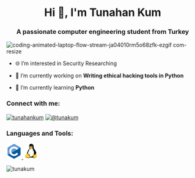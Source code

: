 <h1 align="center">Hi 👋, I'm Tunahan Kum</h1>
<h3 align="center">A passionate computer engineering student from Turkey</h3>

  
![coding-animated-laptop-flow-stream-ja04010rm5o68zfk-ezgif com-resize](https://github.com/tunakum/tunakum/assets/174672841/dac0ed29-e4d1-491d-a1e9-bba3b0aaabbf)


- 🌐 I’m interested in Security Researching

- 🔭 I’m currently working on **Writing ethical hacking tools in Python**

- 🌱 I’m currently learning **Python**

<h3 align="left">Connect with me:</h3>
<p align="left">
<a href="https://linkedin.com/in/tunahankum" target="blank"><img align="center" src="https://raw.githubusercontent.com/rahuldkjain/github-profile-readme-generator/master/src/images/icons/Social/linked-in-alt.svg" alt="tunahankum" height="30" width="40" /></a>
<a href="https://medium.com/@tunakum" target="blank"><img align="center" src="https://raw.githubusercontent.com/rahuldkjain/github-profile-readme-generator/master/src/images/icons/Social/medium.svg" alt="@tunakum" height="30" width="40" /></a>
</p>

<h3 align="left">Languages and Tools:</h3>
<p align="left"> <a href="https://www.cprogramming.com/" target="_blank" rel="noreferrer"> <img src="https://raw.githubusercontent.com/devicons/devicon/master/icons/c/c-original.svg" alt="c" width="40" height="40"/> </a> <a href="https://www.linux.org/" target="_blank" rel="noreferrer"> <img src="https://raw.githubusercontent.com/devicons/devicon/master/icons/linux/linux-original.svg" alt="linux" width="40" height="40"/> </a> </p>
<p align="left"> <img src="https://komarev.com/ghpvc/?username=tunakum&label=Profile%20views&color=0d89bf&style=plastic" alt="tunakum" /> </p>

